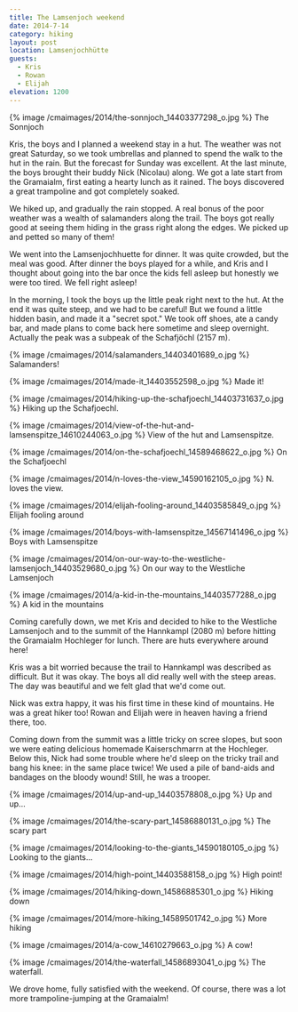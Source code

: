 ```yaml
---
title: The Lamsenjoch weekend
date: 2014-7-14
category: hiking
layout: post
location: Lamsenjochhütte
guests:
  - Kris
  - Rowan
  - Elijah
elevation: 1200
---
```


{% image /cmaimages/2014/the-sonnjoch_14403377298_o.jpg %}
The Sonnjoch


Kris, the boys and I planned a weekend stay in a hut. The weather was not great
Saturday, so we took umbrellas and planned to spend the walk to the hut in the
rain. But the forecast for Sunday was excellent. At the last minute, the boys
brought their buddy Nick (Nicolau) along. We got a late start from the
Gramaialm, first eating a hearty lunch as it rained. The boys discovered a great
trampoline and got completely soaked.

We hiked up, and gradually the rain stopped. A real bonus of the poor weather
was a wealth of salamanders along the trail. The boys got really good at seeing
them hiding in the grass right along the edges. We picked up and petted so many
of them!

We went into the Lamsenjochhuette for dinner. It was quite crowded, but the meal
was good. After dinner the boys played for a while, and Kris and I thought about
going into the bar once the kids fell asleep but honestly we were too tired. We
fell right asleep!

In the morning, I took the boys up the little peak right next to the hut. At the
end it was quite steep, and we had to be careful! But we found a little hidden
basin, and made it a "secret spot." We took off shoes, ate a candy bar, and made
plans to come back here sometime and sleep overnight. Actually the peak was a
subpeak of the Schafjöchl (2157 m).

{% image /cmaimages/2014/salamanders_14403401689_o.jpg %}
Salamanders!



{% image /cmaimages/2014/made-it_14403552598_o.jpg %}
Made it!



{% image /cmaimages/2014/hiking-up-the-schafjoechl_14403731637_o.jpg %}
Hiking up the Schafjoechl.



{% image /cmaimages/2014/view-of-the-hut-and-lamsenspitze_14610244063_o.jpg %}
View of the hut and Lamsenspitze.



{% image /cmaimages/2014/on-the-schafjoechl_14589468622_o.jpg %}
On the Schafjoechl



{% image /cmaimages/2014/n-loves-the-view_14590162105_o.jpg %}
N. loves the view.



{% image /cmaimages/2014/elijah-fooling-around_14403585849_o.jpg %}
Elijah fooling around



{% image /cmaimages/2014/boys-with-lamsenspitze_14567141496_o.jpg %}
Boys with Lamsenspitze


{% image /cmaimages/2014/on-our-way-to-the-westliche-lamsenjoch_14403529680_o.jpg %}
On our way to the Westliche Lamsenjoch



{% image /cmaimages/2014/a-kid-in-the-mountains_14403577288_o.jpg %}
A kid in the mountains



Coming carefully down, we met Kris and decided to hike to the Westliche
Lamsenjoch and to the summit of the Hannkampl (2080 m) before hitting the
Gramaialm Hochleger for lunch. There are huts everywhere around here!

Kris was a bit worried because the trail to Hannkampl was described as
difficult. But it was okay. The boys all did really well with the steep
areas. The day was beautiful and we felt glad that we'd come out.

Nick was extra happy, it was his first time in these kind of mountains. He was a
great hiker too! Rowan and Elijah were in heaven having a friend there, too.

Coming down from the summit was a little tricky on scree slopes, but soon we
were eating delicious homemade Kaiserschmarrn at the Hochleger. Below this, Nick
had some trouble where he'd sleep on the tricky trail and bang his knee: in the
same place twice! We used a pile of band-aids and bandages on the bloody wound!
Still, he was a trooper.

{% image /cmaimages/2014/up-and-up_14403578808_o.jpg %}
Up and up...



{% image /cmaimages/2014/the-scary-part_14586880131_o.jpg %}
The scary part



{% image /cmaimages/2014/looking-to-the-giants_14590180105_o.jpg %}
Looking to the giants...



{% image /cmaimages/2014/high-point_14403588158_o.jpg %}
High point!



{% image /cmaimages/2014/hiking-down_14586885301_o.jpg %}
Hiking down



{% image /cmaimages/2014/more-hiking_14589501742_o.jpg %}
More hiking



{% image /cmaimages/2014/a-cow_14610279663_o.jpg %}
A cow!


{% image /cmaimages/2014/the-waterfall_14586893041_o.jpg %}
The waterfall.



We drove home, fully satisfied with the weekend. Of course, there was a lot more
trampoline-jumping at the Gramaialm!


